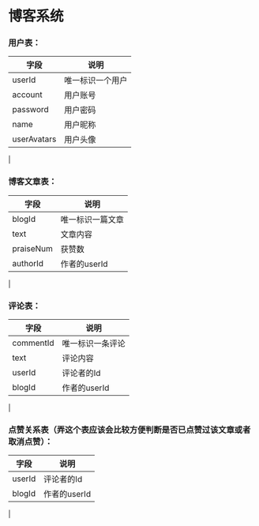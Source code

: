# 博客系统

### 用户表：
| 字段 | 说明 |
| ------ | ------ |
| userId | 唯一标识一个用户 |
| account | 用户账号 |
| password | 用户密码 |
| name | 用户昵称 |
| userAvatars | 用户头像 |
|

### 博客文章表：
| 字段 | 说明 |
| ------ | ------ |
| blogId | 唯一标识一篇文章 |
| text | 文章内容 |
| praiseNum | 获赞数 |
| authorId | 作者的userId |
|

### 评论表：
| 字段 | 说明 |
| ------ | ------ |
| commentId | 唯一标识一条评论 |
| text | 评论内容 |
| userId | 评论者的Id |
| blogId | 作者的userId |
|

### 点赞关系表（弄这个表应该会比较方便判断是否已点赞过该文章或者取消点赞）：
| 字段 | 说明 |
| ------ | ------ |
| userId | 评论者的Id |
| blogId | 作者的userId |
|